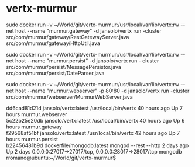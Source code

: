 vertx-murmur
============



sudo docker run -v ~/World/git/vertx-murmur:/usr/local/var/lib/vertx:rw --net host --name "murmur.gateway" -d jansolo/vertx run -cluster src/com/murmur/gateway/RestGatewayServer.java src/com/murmur/gateway/HttpUtil.java 


sudo docker run -v ~/World/git/vertx-murmur:/usr/local/var/lib/vertx:rw --net host --name "murmur.persist" -d jansolo/vertx run -
cluster src/com/murmur/persist/MessagePersistor.java src/com/murmur/persist/DateParser.java


sudo docker run -v ~/World/git/vertx-murmur:/usr/local/var/lib/vertx:rw --net host --name "murmur.webserver" -p 80:80 -d jansolo/vertx run -cluster src/com/murmur/webserver/MurmurWebServer.java 





dd6cad81d21d        jansolo/vertx:latest        /usr/local/bin/vertx   40 hours ago        Up 7 hours                                                               murmur.webserver    
5c22b25e20db        jansolo/vertx:latest        /usr/local/bin/vertx   40 hours ago        Up 6 hours                                                               murmur.gateway      
f29568af51bf        jansolo/vertx:latest        /usr/local/bin/vertx   42 hours ago        Up 7 hours                                                               murmur.persist      
b22456481b9d        dockerfile/mongodb:latest   mongod --rest --http   2 days ago          Up 2 days           0.0.0.0:27017->27017/tcp, 0.0.0.0:28017->28017/tcp   mongodb             
rromano@ubuntu:~/World/git/vertx-murmur$ 
